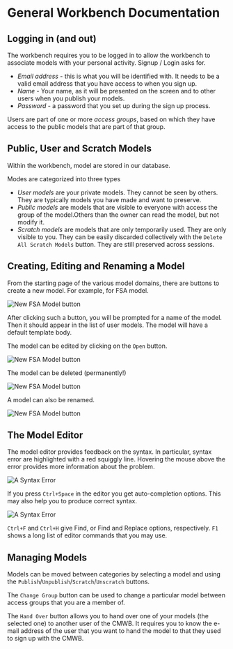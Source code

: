 # General Workbench Documentation

## Logging in (and out)

The workbench requires you to be logged in to allow the workbench to associate models with your personal activity. Signup / Login asks for.

- *Email address* - this is what you will be identified with. It needs to be a valid email address that you have access to when you sign up.
- *Name* - Your name, as it will be presented on the screen and to other users when you publish your models.
- *Password* - a password that you set up during the sign up process.

Users are part of one or more *access groups*, based on which they have access to the public models that are part of that group.

## Public, User and Scratch Models

Within the workbench, model are stored in our database.

Modes are categorized into three types

- *User models* are your private models. They cannot be seen by others. They are typically models you have made and want to preserve.
- *Public models* are models that are visible to everyone with access the group of the model.Others than the owner can read the model, but not modify it.
- *Scratch models* are models that are only temporarily used. They are only visible to you. They can be easily discarded collectively with the `Delete All Scratch Models` button. They are still preserved across sessions.

## Creating, Editing and Renaming a Model

From the starting page of the various model domains, there are buttons to create a new model. For example, for FSA model.

![New FSA Model button](PUBLIC_STATIC_PATH/documentation/img/createnewfsa.png)

After clicking such a button, you will be prompted for a name of the model. Then it should appear in the list of user models. The model will have a default template body.

The model can be edited by clicking on the `Open` button.

![New FSA Model button](PUBLIC_STATIC_PATH/documentation/img/editmodel.png)

The model can be deleted (permanently!)

![New FSA Model button](PUBLIC_STATIC_PATH/documentation/img/deletemodel.png)

A model can also be renamed.

![New FSA Model button](PUBLIC_STATIC_PATH/documentation/img/renamemodel.png)

## The Model Editor

The model editor provides feedback on the syntax. In particular, syntax error are highlighted with a red squiggly line. Hovering the mouse above the error provides more information about the problem.

![A Syntax Error](PUBLIC_STATIC_PATH/documentation/img/syntaxerror.png)

If you press `Ctrl+Space` in the editor you get auto-completion options. This may also help you to produce correct syntax.

![A Syntax Error](PUBLIC_STATIC_PATH/documentation/img/completion.png)

`Ctrl+F` and `Ctrl+H` give Find, or Find and Replace options, respectively.
`F1` shows a long list of editor commands that you may use.

## Managing Models

Models can be moved between categories by selecting a model and using the `Publish`/`Unpublish`/`Scratch`/`Unscratch` buttons.

The `Change Group` button can be used to change a particular model between access groups that you are a member of.

The `Hand Over` button allows you to hand over one of your models (the selected one) to another user of the CMWB. It requires you to know the e-mail address of the user that you want to hand the model to that they used to sign up with the CMWB.

